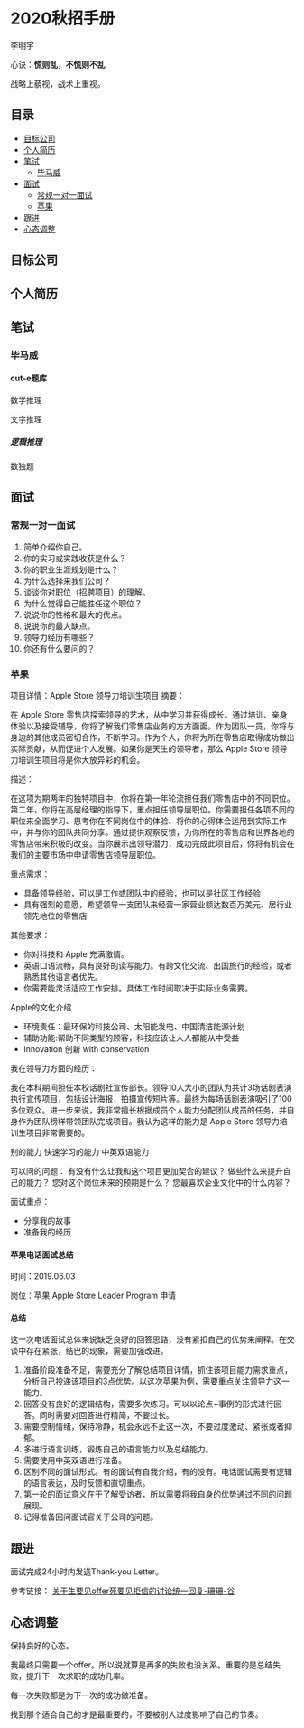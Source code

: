 # **2020秋招手册**

李明宇

心诀：**慌则乱，不慌则不乱**

战略上藐视，战术上重视。

## 目录

- [目标公司](#目标公司)
- [个人简历](#个人简历)
- [笔试](#笔试)
	- [毕马威](#毕马威)
- [面试](#面试)
	- [常规一对一面试](#常规一对一面试)
	- [苹果](#苹果) 
- [跟进](#跟进)
- [心态调整](#心态调整)

## 目标公司

## 个人简历


## 笔试

### 毕马威
#### cut-e题库

数学推理

文字推理

##### 逻辑推理
数独题

## 面试

### 常规一对一面试

1. 简单介绍你自己。
2. 你的实习或实践收获是什么？
3. 你的职业生涯规划是什么？
4. 为什么选择来我们公司？
5. 谈谈你对职位（招聘项目）的理解。
6. 为什么觉得自己能胜任这个职位？
6. 说说你的性格和最大的优点。
7. 说说你的最大缺点。
8. 领导力经历有哪些？
9. 你还有什么要问的？

### 苹果

项目详情：Apple Store 领导力培训生项目
摘要：

在 Apple Store 零售店探索领导的艺术，从中学习并获得成长。通过培训、亲身体验以及接受辅导，你将了解我们零售店业务的方方面面。作为团队一员，你将与身边的其他成员密切合作，不断学习。作为个人，你将为所在零售店取得成功做出实际贡献，从而促进个人发展。如果你是天生的领导者，那么 Apple Store 领导力培训生项目将是你大放异彩的机会。

描述：

在这项为期两年的独特项目中，你将在第一年轮流担任我们零售店中的不同职位。第二年，你将在高层经理的指导下，重点担任领导层职位。你需要担任各项不同的职位来全面学习、思考你在不同岗位中的体验、将你的心得体会运用到实际工作中，并与你的团队共同分享。通过提供观察反馈，为你所在的零售店和世界各地的零售店带来积极的改变。当你展示出领导潜力，成功完成此项目后，你将有机会在我们的主要市场中申请零售店领导层职位。

重点需求：

- 具备领导经验，可以是工作或团队中的经验，也可以是社区工作经验
- 具有强烈的意愿，希望领导一支团队来经营一家营业额达数百万美元、居行业领先地位的零售店

其他要求：

- 你对科技和 Apple 充满激情。
- 英语口语流畅，具有良好的读写能力。有跨文化交流、出国旅行的经验，或者熟悉其他语言者优先。
- 你需要能灵活适应工作安排。具体工作时间取决于实际业务需要。

Apple的文化介绍

- 环境责任：最环保的科技公司、太阳能发电、中国清洁能源计划
- 辅助功能:帮助不同类型的顾客，科技应该让人人都能从中受益
- Innovation 创新 with conservation

我在领导力方面的经历：

我在本科期间担任本校话剧社宣传部长。领导10人大小的团队为共计3场话剧表演执行宣传项目，包括设计海报，拍摄宣传短片等。最终为每场话剧表演吸引了100多位观众。进一步来说，我非常擅长根据成员个人能力分配团队成员的任务，并自身作为团队榜样带领团队完成项目。我认为这样的能力是 Apple Store 领导力培训生项目非常需要的。

别的能力
快速学习的能力
中英双语能力

可以问的问题：
有没有什么让我和这个项目更加契合的建议？
做些什么来提升自己的能力？
您对这个岗位未来的预期是什么？
您最喜欢企业文化中的什么内容？

面试重点：

- 分享我的故事
- 准备我的经历

#### 苹果电话面试总结

时间：2019.06.03

岗位：苹果 Apple Store Leader Program 申请

#### 总结
这一次电话面试总体来说缺乏良好的回答思路，没有紧扣自己的优势来阐释。在交谈中存在紧张，结巴的现象，需要加强改进。

1. 准备阶段准备不足，需要充分了解总结项目详情，抓住该项目能力需求重点，分析自己投递该项目的3点优势。以这次苹果为例，需要重点关注领导力这一能力。
2. 回答没有良好的逻辑结构，需要多次练习。可以以论点+事例的形式进行回答。同时需要对回答进行精简，不要过长。
3. 需要控制情绪，保持冷静，机会永远不止这一次，不要过度激动、紧张或者抑郁。
4. 多进行语言训练，锻炼自己的语言能力以及总结能力。
5. 需要使用中英双语进行准备。
6. 区别不同的面试形式。有的面试有自我介绍，有的没有。电话面试需要有逻辑的语言表达，及时反馈和直切重点。
7. 第一轮的面试意义在于了解受访者，所以需要将我自身的优势通过不同的问题展现。
8. 记得准备回问面试官关于公司的问题。
 
## 跟进

面试完成24小时内发送Thank-you Letter。


参考链接：
[关于生要见offer死要见拒信的讨论统一回复-珊珊-谷](https://www.linkedin.com/pulse/关于生要见offer死要见拒信的讨论统一回复-珊珊-谷/)

## 心态调整

保持良好的心态。

我最终只需要一个offer。所以说就算是再多的失败也没关系。重要的是总结失败，提升下一次求职的成功几率。

每一次失败都是为下一次的成功做准备。

找到那个适合自己的才是最重要的，不要被别人过度影响了自己的节奏。